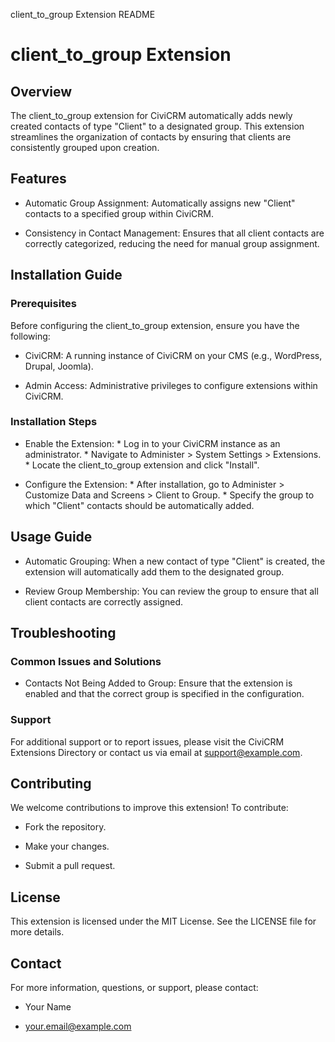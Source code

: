 client_to_group Extension README
# client_to_group Extension

## Overview

The client_to_group extension for CiviCRM automatically adds newly created contacts of type "Client" to a designated group. This extension streamlines the organization of contacts by ensuring that clients are consistently grouped upon creation.

## Features

* Automatic Group Assignment: Automatically assigns new "Client" contacts to a specified group within CiviCRM.

* Consistency in Contact Management: Ensures that all client contacts are correctly categorized, reducing the need for manual group assignment.

## Installation Guide

### Prerequisites

Before configuring the client_to_group extension, ensure you have the following:

* CiviCRM: A running instance of CiviCRM on your CMS (e.g., WordPress, Drupal, Joomla).

* Admin Access: Administrative privileges to configure extensions within CiviCRM.

### Installation Steps

* Enable the Extension: * Log in to your CiviCRM instance as an administrator. * Navigate to Administer > System Settings > Extensions. * Locate the client_to_group extension and click "Install".

* Configure the Extension: * After installation, go to Administer > Customize Data and Screens > Client to Group. * Specify the group to which "Client" contacts should be automatically added.

## Usage Guide

* Automatic Grouping: When a new contact of type "Client" is created, the extension will automatically add them to the designated group.

* Review Group Membership: You can review the group to ensure that all client contacts are correctly assigned.

## Troubleshooting

### Common Issues and Solutions

* Contacts Not Being Added to Group: Ensure that the extension is enabled and that the correct group is specified in the configuration.

### Support

For additional support or to report issues, please visit the CiviCRM Extensions Directory or contact us via email at support@example.com.

## Contributing

We welcome contributions to improve this extension! To contribute:

* Fork the repository.

* Make your changes.

* Submit a pull request.

## License

This extension is licensed under the MIT License. See the LICENSE file for more details.

## Contact

For more information, questions, or support, please contact:

* Your Name

* your.email@example.com
